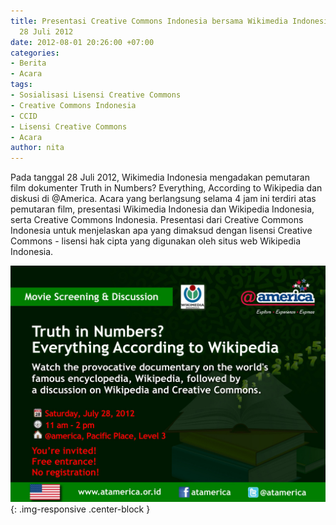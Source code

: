 ```yaml
---
title: Presentasi Creative Commons Indonesia bersama Wikimedia Indonesia di @America,
  28 Juli 2012
date: 2012-08-01 20:26:00 +07:00
categories:
- Berita
- Acara
tags:
- Sosialisasi Lisensi Creative Commons
- Creative Commons Indonesia
- CCID
- Lisensi Creative Commons
- Acara
author: nita
---
```


Pada tanggal 28 Juli 2012, Wikimedia Indonesia mengadakan pemutaran film dokumenter Truth in Numbers? Everything, According to Wikipedia dan diskusi di @America. Acara yang berlangsung selama 4 jam ini terdiri atas pemutaran film, presentasi Wikimedia Indonesia dan Wikipedia Indonesia, serta  Creative Commons Indonesia. Presentasi dari Creative Commons Indonesia untuk menjelaskan apa yang dimaksud dengan lisensi Creative Commons - lisensi hak cipta yang digunakan oleh situs web Wikipedia Indonesia.

![28_july_@america_movie_screening&discussion_WIKIPEDIA_eposter_REV.jpeg](/uploads/28_july_@america_movie_screening&discussion_WIKIPEDIA_eposter_REV.jpeg){: .img-responsive .center-block }